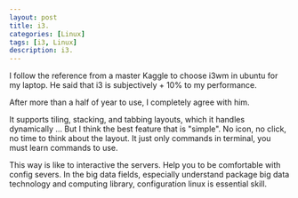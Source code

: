 ```yaml
---
layout: post
title: i3.
categories: [Linux]
tags: [i3, Linux]
description: i3.
---
```


I follow the reference from a master Kaggle to choose i3wm in ubuntu for my laptop.
He said that i3 is subjectively + 10% to my performance.

After more than a half of year to use, I completely agree with him.

It supports tiling, stacking, and tabbing layouts, which it handles dynamically ... 
But I think the best feature that is "simple". 
No icon, no click, no time to think about the layout. 
It just only commands in terminal, you must learn commands to use.

This way is like to interactive the servers. Help you to be comfortable with config severs.
In the big data fields, especially understand package big data technology and computing library, configuration linux is essential skill.
